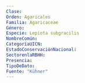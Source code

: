 ```yaml
---
Clase: 
Orden: Agaricales
Familia: Agaricaceae
Género: 
Especie: Lepiota subgracilis
NombreComún: 
CategoríaUICN: 
EstadoConservaciónNacional: 
SectorenlaRBHH: 
Presencia: 
TipoDeDato: 
Fuente: "Kühner"
---
```

